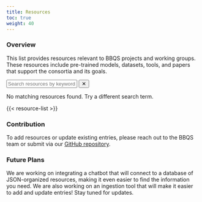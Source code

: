 ```yaml
---
title: Resources
toc: true
weight: 40
---
```


<link rel="stylesheet" href="/css/resource-search.css">

### Overview

This list provides resources relevant to BBQS projects and working groups. These resources include pre-trained models, datasets, tools, and papers that support the consortia and its goals.

<div class="resource-search-container">
  <div class="search-input-wrapper">
    <input type="text" id="resource-search" placeholder="Search resources by keyword, category, or animal...">
    <button id="clear-search">✕</button>
  </div>
  <p id="no-results-message">No matching resources found. Try a different search term.</p>
</div>

<div class="resource-list">
{{< resource-list >}}
</div>

### Contribution
To add resources or update existing entries, please reach out to the BBQS team or submit via our [GitHub repository](#).

### Future Plans
We are working on integrating a chatbot that will connect to a database of JSON-organized resources, making it even easier to find the information you need. We are also working on an ingestion tool that will make it easier to add and update entries! Stay tuned for updates.

<script src="/js/resource-search.js"></script>